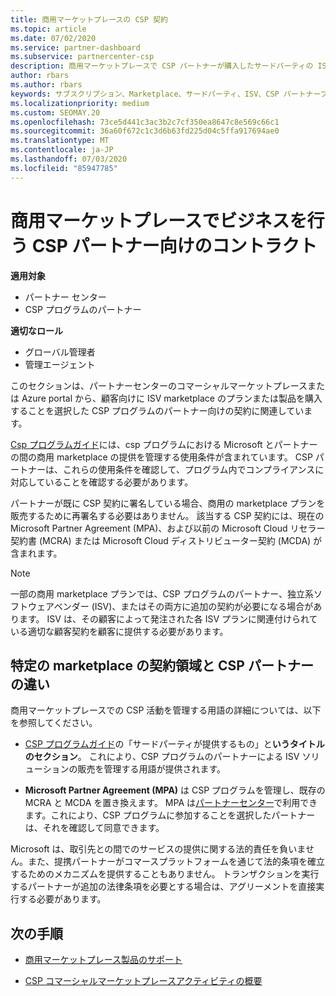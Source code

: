```yaml
---
title: 商用マーケットプレースの CSP 契約
ms.topic: article
ms.date: 07/02/2020
ms.service: partner-dashboard
ms.subservice: partnercenter-csp
description: 商用マーケットプレースで CSP パートナーが購入したサードパーティの ISV 製品に対するサブスクリプションの使用条件と契約について説明します。
author: rbars
ms.author: rbars
keywords: サブスクリプション、Marketplace、サードパーティ、ISV、CSP パートナープログラム、契約、販売、購入、
ms.localizationpriority: medium
ms.custom: SEOMAY.20
ms.openlocfilehash: 73ce5d441c3ac3b2c7cf350ea8647c8e569c66c1
ms.sourcegitcommit: 36a60f672c1c3d6b63fd225d04c5ffa917694ae0
ms.translationtype: MT
ms.contentlocale: ja-JP
ms.lasthandoff: 07/03/2020
ms.locfileid: "85947785"
---
```

# <a name="contracts-for-csp-partners-doing-business-in-the-commercial-marketplace"></a>商用マーケットプレースでビジネスを行う CSP パートナー向けのコントラクト

**適用対象**

- パートナー センター
- CSP プログラムのパートナー

**適切なロール**

- グローバル管理者
- 管理エージェント

このセクションは、パートナーセンターのコマーシャルマーケットプレースまたは Azure portal から、顧客向けに ISV marketplace のプランまたは製品を購入することを選択した CSP プログラムのパートナー向けの契約に関連しています。

[Csp プログラムガイド](https://go.microsoft.com/fwlink/p/?LinkId=617100)には、csp プログラムにおける Microsoft とパートナーの間の商用 marketplace の提供を管理する使用条件が含まれています。 CSP パートナーは、これらの使用条件を確認して、プログラム内でコンプライアンスに対応していることを確認する必要があります。  

パートナーが既に CSP 契約に署名している場合、商用の marketplace プランを販売するために再署名する必要はありません。 該当する CSP 契約には、現在の Microsoft Partner Agreement (MPA)、および以前の Microsoft Cloud リセラー契約書 (MCRA) または Microsoft Cloud ディストリビューター契約 (MCDA) が含まれます。

>[!NOTE]
> 一部の商用 marketplace プランでは、CSP プログラムのパートナー、独立系ソフトウェアベンダー (ISV)、またはその両方に追加の契約が必要になる場合があります。 ISV は、その顧客によって発注された各 ISV プランに関連付けられている適切な顧客契約を顧客に提供する必要があります。

## <a name="specific-marketplace-contract-areas-and-distinctions-for-csp-partners"></a>特定の marketplace の契約領域と CSP パートナーの違い

商用マーケットプレースでの CSP 活動を管理する用語の詳細については、以下を参照してください。

- [CSP プログラムガイド](https://go.microsoft.com/fwlink/p/?LinkId=617100)の「サードパーティが提供するもの」と**いうタイトルのセクション**。 これにより、CSP プログラムのパートナーによる ISV ソリューションの販売を管理する用語が提供されます。

- **Microsoft Partner Agreement (MPA)** は CSP プログラムを管理し、既存の MCRA と MCDA を置き換えます。 MPA は[パートナーセンター](https://partner.microsoft.com/pcv/dashboard/overview)で利用できます。これにより、CSP プログラムに参加することを選択したパートナーは、それを確認して同意できます。
  
Microsoft は、取引先との間でのサービスの提供に関する法的責任を負いません。また、提携パートナーがコマースプラットフォームを通じて法的条項を確立するためのメカニズムを提供することもありません。 トランザクションを実行するパートナーが追加の法律条項を必要とする場合は、アグリーメントを直接実行する必要があります。

## <a name="next-steps"></a>次の手順

- [商用マーケットプレース製品のサポート](csp-commercial-marketplace-support.md)

- [CSP コマーシャルマーケットプレースアクティビティの概要](csp-commercial-marketplace-overview.md)
